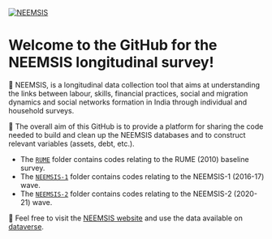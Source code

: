 [![NEEMSIS][1]][2]

[1]:  https://neemsis.hypotheses.org/files/2022/11/NEEMSIS_banner-2048x478.jpg
[2]:  http://neemsis.hypotheses.org/

# Welcome to the GitHub for the NEEMSIS longitudinal survey!

:wrench: NEEMSIS, is a longitudinal data collection tool that aims at understanding the links between labour, skills, financial practices, social and migration dynamics and social networks formation in India through individual and household surveys.

:office: The overall aim of this GitHub is to provide a platform for sharing the code needed to build and clean up the NEEMSIS databases and to construct relevant variables (assets, debt, etc.).

* The [`RUME`](https://github.com/neemsis/RUME) folder contains codes relating to the RUME (2010) baseline survey.
* The [`NEEMSIS-1`](https://github.com/neemsis/NEEMSIS-1) folder contains codes relating to the NEEMSIS-1 (2016-17) wave.
* The [`NEEMSIS-2`](https://github.com/neemsis/NEEMSIS-2) folder contains codes relating to the NEEMSIS-2 (2020-21) wave.

:large_orange_diamond: Feel free to visit the [NEEMSIS website](https://neemsis.hypotheses.org/) and use the data available on [dataverse](https://dataverse.harvard.edu/dataverse/odriis).


